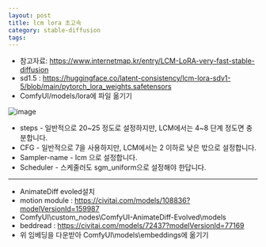 ```yaml
---
layout: post
title: lcm lora 초고속
category: stable-diffusion
tags: 
---
```


* 참고자료: https://www.internetmap.kr/entry/LCM-LoRA-very-fast-stable-diffusion
* sd1.5 : https://huggingface.co/latent-consistency/lcm-lora-sdv1-5/blob/main/pytorch_lora_weights.safetensors
* ComfyUI/models/lora에 파일 옮기기

![image](https://github.com/gunug/gunug.github.io/assets/52345276/0721819a-8311-4b10-86bd-4c1d51e15e59)

* steps - 일반적으로 20~25 정도로 설정하지만, LCM에서는 4~8 단계 정도면 충분합니다.
* CFG - 일반적으로 7을 사용하지만, LCM에서는 2 이하로 낮은 밗으로 설정합니다.
* Sampler-name - lcm 으로 설정합니다.
* Scheduler - 스케줄러도 sgm_uniform으로 설정해야 한답니다.

---

*  AnimateDiff evoled설치
*  motion module : https://civitai.com/models/108836?modelVersionId=159987
*  ComfyUI\custom_nodes\ComfyUI-AnimateDiff-Evolved\models
*  beddread : https://civitai.com/models/72437?modelVersionId=77169
*  위 임베딩을 다운받아 ComfyUI\models\embeddings에 옮기기
